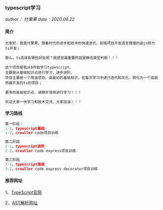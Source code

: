 ### typescript学习

*author： 付果果    date：2020.06.22*

#### 简介

```
大家好，我是付果果，随着时代的进步和技术的快速迭代，前端项目开发语言慢慢的由js转为ts开发；

那么，ts具体有哪些好处呢？我感觉最重要的就是静态类型判断！！！

这个项目是我从0开始学习typescript，
主要是从基础知识点进行学习，逐步进阶，
项目主要是一个爬虫项目，由最初的基础知识，在每次学习中进行迭代和优化，转化为一个由装饰器开发的ts的项目；

更多的高级知识点，请移步官网进行学习！！！

欢迎大家一块学习和技术交流，大家加油！！！
```

#### 学习路线

```javascript
第一阶段：
1-1、typescript基础
1-2、crowller-code项目训练

第二阶段
2-1、typescript进阶
2-2、crowller-code-express项目训练

第三阶段
3-1、typescript高级
3-2、crowller-code-express-decorator项目训练
```

#### 推荐网址

1、[TypeScript官网](https://www.typescriptlang.org/)

2、[AST解析网址](https://ts-ast-viewer.com/ )